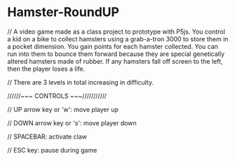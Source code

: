 # Hamster-RoundUP

// A video game made as a class project to prototype with P5js. You control a kid on a bike to collect hamsters using a grab-a-tron 3000 to store them in a pocket dimension.  You gain points for each hamster collected.  You can run into them to bounce them forward because they are special genetically altered hamsters made of rubber.  If any hamsters fall off screen to the left, then the player loses a life.

// There are 3 levels in total increasing in difficulty.


//////~~~ CONTROLS ~~~///////////

// UP arrow key or 'w': move player up

// DOWN arrow key or 's': move player down

// SPACEBAR: activate claw

// ESC key: pause during game
